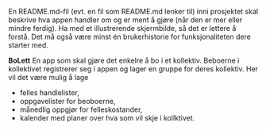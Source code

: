 En README.md-fil (evt. en fil som README.md lenker til) inni prosjektet skal beskrive hva appen handler om og er ment å gjøre (når den er mer eller mindre ferdig).
Ha med et illustrerende skjermbilde, så det er lettere å forstå. Det må også være minst én brukerhistorie for funksjonaliteten dere starter med.



**BoLett**
    En app som skal gjøre det enkelre å bo i et kollektiv. Beboerne i kollektivet registrerer seg i appen og lager en gruppe for deres kollektiv. Her vil det
    være mulig å lage 
        
*  felles handlelister, 
*  oppgavelister for beoboerne, 
*  månedlig oppgjør for felleskostander, 
*  kalender med planer over hva som vil skje i kollktivet.
    